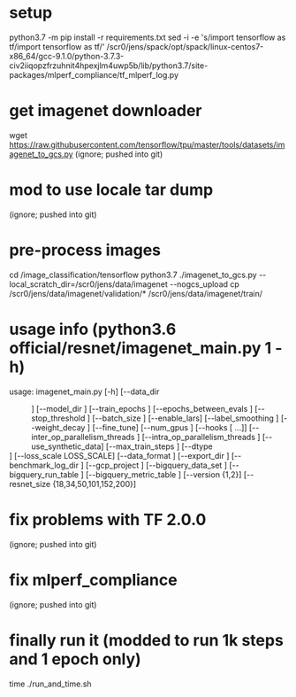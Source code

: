 setup
=====
python3.7 -m pip install -r requirements.txt
sed -i -e 's/import tensorflow as tf/import tensorflow as tf/' /scr0/jens/spack/opt/spack/linux-centos7-x86_64/gcc-9.1.0/python-3.7.3-civ2iiqopzfrzuhnit4hpexjlm4uwp5b/lib/python3.7/site-packages/mlperf_compliance/tf_mlperf_log.py

get imagenet downloader
=======================
wget https://raw.githubusercontent.com/tensorflow/tpu/master/tools/datasets/imagenet_to_gcs.py
(ignore; pushed into git)

mod to use locale tar dump
==========================
(ignore; pushed into git)

pre-process images
==================
cd <root>/image_classification/tensorflow
python3.7 ./imagenet_to_gcs.py --local_scratch_dir=/scr0/jens/data/imagenet --nogcs_upload
cp /scr0/jens/data/imagenet/validation/* /scr0/jens/data/imagenet/train/

usage info (python3.6 official/resnet/imagenet_main.py 1 -h)
============================================================
usage: imagenet_main.py [-h] [--data_dir <DD>] [--model_dir <MD>]
                        [--train_epochs <TE>] [--epochs_between_evals <EBE>]
                        [--stop_threshold <ST>] [--batch_size <BS>]
                        [--enable_lars] [--label_smoothing <LSM>]
                        [--weight_decay <WD>] [--fine_tune] [--num_gpus <NG>]
                        [--hooks <HK> [<HK> ...]]
                        [--inter_op_parallelism_threads <INTER>]
                        [--intra_op_parallelism_threads <INTRA>]
                        [--use_synthetic_data] [--max_train_steps <MTS>]
                        [--dtype <DT>] [--loss_scale LOSS_SCALE]
                        [--data_format <CF>] [--export_dir <ED>]
                        [--benchmark_log_dir <BLD>] [--gcp_project <GP>]
                        [--bigquery_data_set <BDS>]
                        [--bigquery_run_table <BRT>]
                        [--bigquery_metric_table <BMT>] [--version {1,2}]
                        [--resnet_size {18,34,50,101,152,200}]

fix problems with TF 2.0.0
==========================
(ignore; pushed into git)

fix mlperf_compliance
=====================
(ignore; pushed into git)

finally run it (modded to run 1k steps and 1 epoch only)
========================================================
time ./run_and_time.sh

